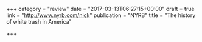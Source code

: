 +++
category = "review"
date = "2017-03-13T06:27:15+00:00"
draft = true
link = "http://www.nyrb.com/nick"
publication = "NYRB"
title = "The history of white trash in America"

+++

